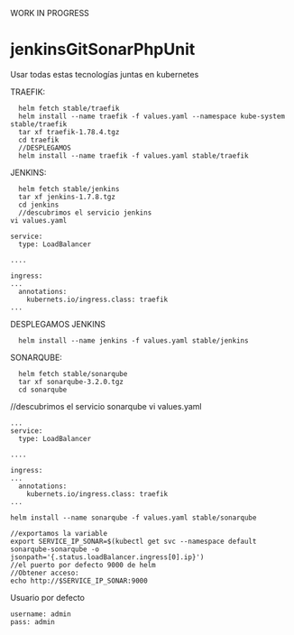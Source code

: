 WORK IN PROGRESS

# jenkinsGitSonarPhpUnit
Usar todas estas tecnologías juntas en kubernetes

TRAEFIK:
```
  helm fetch stable/traefik
  helm install --name traefik -f values.yaml --namespace kube-system stable/traefik
  tar xf traefik-1.78.4.tgz
  cd traefik
  //DESPLEGAMOS
  helm install --name traefik -f values.yaml stable/traefik
```
JENKINS:
```
  helm fetch stable/jenkins
  tar xf jenkins-1.7.8.tgz
  cd jenkins
  //descubrimos el servicio jenkins
vi values.yaml
```
```...
service:
  type: LoadBalancer
  
....

ingress:
...
  annotations:
    kubernets.io/ingress.class: traefik
...
```

DESPLEGAMOS JENKINS
```
  helm install --name jenkins -f values.yaml stable/jenkins
```

SONARQUBE:
```
  helm fetch stable/sonarqube
  tar xf sonarqube-3.2.0.tgz
  cd sonarqube
```
  //descubrimos el servicio sonarqube
vi values.yaml
```
...
service:
  type: LoadBalancer
  
....

ingress:
...
  annotations:
    kubernets.io/ingress.class: traefik
...
```
```
helm install --name sonarqube -f values.yaml stable/sonarqube
```
```
//exportamos la variable
export SERVICE_IP_SONAR=$(kubectl get svc --namespace default sonarqube-sonarqube -o jsonpath='{.status.loadBalancer.ingress[0].ip}')
//el puerto por defecto 9000 de helm 
//Obtener acceso:
echo http://$SERVICE_IP_SONAR:9000
```
Usuario por defecto
```
username: admin
pass: admin
```

